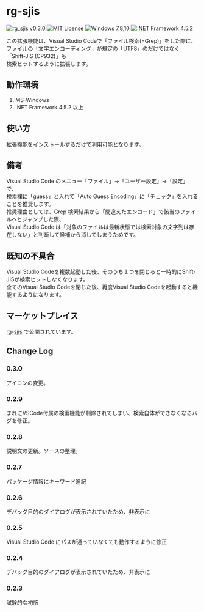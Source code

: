 # rg-sjis

[![rg_sjis v0.3.0](https://img.shields.io/badge/rg_sjis-v0.3.0-6479ff.svg)](https://github.com/komiyamma/vscode_ripgrep_sjis_extension/releases)
[![MIT License](https://img.shields.io/badge/license-MIT-blue.svg?style=flat)](LICENSE)
![Windows 7,8,10](https://img.shields.io/badge/Windows-7,8,10-6479ff.svg?logo=windows&logoColor=white)
![.NET Framework 4.5.2](https://img.shields.io/badge/.NET_Framework-v4.5.2-6479ff.svg)

この拡張機能は、Visual Studio Codeで「ファイル検索(=Grep)」をした際に、  
ファイルの「文字エンコーディング」が規定の「UTF8」のだけではなく「Shift-JIS (CP932)」も  
検索ヒットするように拡張します。

## 動作環境
1. MS-Windows  
1. .NET Framework 4.5.2 以上

## 使い方
拡張機能をインストールするだけで利用可能となります。

## 備考

Visual Studio Code のメニュー「ファイル」→「ユーザー設定」→「設定」で、  
検索欄に「guess」と入れて「Auto Guess Encoding」に「チェック」を入れることを推奨します。  
推奨理由としては、Grep 検索結果から「間違えたエンコード」で該当のファイルへとジャンプした際、  
Visual Studio Code は「対象のファイルは最新状態では検索対象の文字列は存在しない」と判断して候補から消してしまうためです。

## 既知の不具合
Visual Studio Codeを複数起動した後、そのうち１つを閉じると一時的にShift-JISが検索ヒットしなくなります。  
全てのVisual Studio Codeを閉じた後、再度Visual Studio Codeを起動すると機能するようになります。

## マーケットプレイス
[rg-sjis](https://marketplace.visualstudio.com/items?itemName=komiyamma.rg-sjis) で公開されています。

## Change Log

### 0.3.0

アイコンの変更。

### 0.2.9

まれにVSCode付属の検索機能が削除されてしまい、検索自体ができなくなるバグを修正。

### 0.2.8

説明文の更新。ソースの整理。

### 0.2.7

パッケージ情報にキーワード追記

### 0.2.6

デバッグ目的のダイアログが表示されていたため、非表示に

### 0.2.5

Visual Studio Code にパスが通っていなくても動作するように修正

### 0.2.4

デバッグ目的のダイアログが表示されていたため、非表示に

### 0.2.3

試験的な初版
